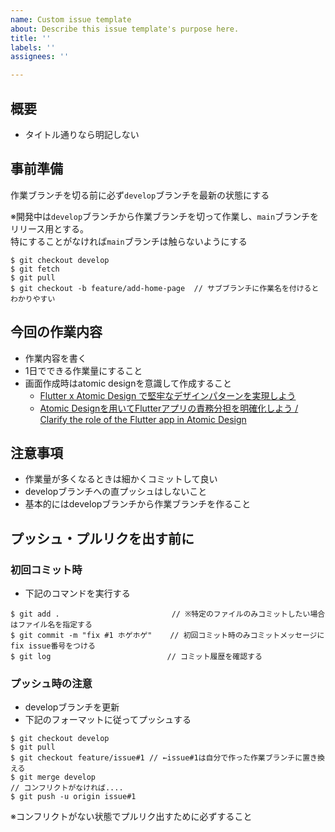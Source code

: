 ```yaml
---
name: Custom issue template
about: Describe this issue template's purpose here.
title: ''
labels: ''
assignees: ''

---
```


## 概要

- タイトル通りなら明記しない

## 事前準備

作業ブランチを切る前に必ず`develop`ブランチを最新の状態にする

※開発中は`develop`ブランチから作業ブランチを切って作業し、`main`ブランチをリリース用とする。  
特にすることがなければ`main`ブランチは触らないようにする

```code
$ git checkout develop
$ git fetch
$ git pull
$ git checkout -b feature/add-home-page  // サブブランチに作業名を付けるとわかりやすい
```

## 今回の作業内容

- 作業内容を書く
- 1日でできる作業量にすること
- 画面作成時はatomic designを意識して作成すること
  - [Flutter x Atomic Design で堅牢なデザインパターンを実現しよう](https://zenn.dev/nagakuta/articles/25c8aaf7744830bdab3d)
  - [Atomic Designを用いてFlutterアプリの責務分担を明確化しよう / Clarify the role of the Flutter app in Atomic Design](https://speakerdeck.com/ryochiba/clarify-the-role-of-the-flutter-app-in-atomic-design?slide=27)

## 注意事項

- 作業量が多くなるときは細かくコミットして良い
- developブランチへの直プッシュはしないこと
- 基本的にはdevelopブランチから作業ブランチを作ること

## プッシュ・プルリクを出す前に

### 初回コミット時

- 下記のコマンドを実行する

```code
$ git add .                         // ※特定のファイルのみコミットしたい場合はファイル名を指定する
$ git commit -m "fix #1 ホゲホゲ"    // 初回コミット時のみコミットメッセージにfix issue番号をつける
$ git log                          // コミット履歴を確認する
```

### プッシュ時の注意

- developブランチを更新
- 下記のフォーマットに従ってプッシュする

```code
$ git checkout develop
$ git pull
$ git checkout feature/issue#1 // ←issue#1は自分で作った作業ブランチに置き換える
$ git merge develop
// コンフリクトがなければ....
$ git push -u origin issue#1
```

※コンフリクトがない状態でプルリク出すために必ずすること